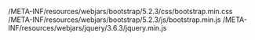 /META-INF/resources/webjars/bootstrap/5.2.3/css/bootstrap.min.css
/META-INF/resources/webjars/bootstrap/5.2.3/js/bootstrap.min.js
/META-INF/resources/webjars/jquery/3.6.3/jquery.min.js